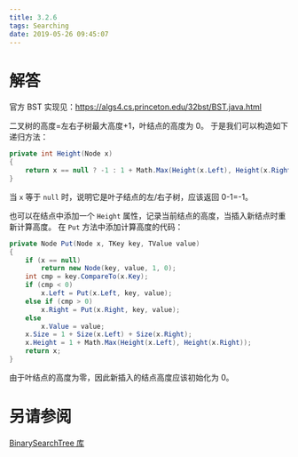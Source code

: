 ```yaml
---
title: 3.2.6
tags: Searching
date: 2019-05-26 09:45:07
---
```


# 解答

官方 BST 实现见：https://algs4.cs.princeton.edu/32bst/BST.java.html

二叉树的高度=左右子树最大高度+1，叶结点的高度为 0。
于是我们可以构造如下递归方法：

```csharp
private int Height(Node x)
{
    return x == null ? -1 : 1 + Math.Max(Height(x.Left), Height(x.Right));
}
```

当 `x` 等于 `null` 时，说明它是叶子结点的左/右子树，应该返回 0-1=-1。

也可以在结点中添加一个 `Height` 属性，记录当前结点的高度，当插入新结点时重新计算高度。
在 `Put` 方法中添加计算高度的代码：

```csharp
private Node Put(Node x, TKey key, TValue value)
{
    if (x == null)
        return new Node(key, value, 1, 0);
    int cmp = key.CompareTo(x.Key);
    if (cmp < 0)
        x.Left = Put(x.Left, key, value);
    else if (cmp > 0)
        x.Right = Put(x.Right, key, value);
    else
        x.Value = value;
    x.Size = 1 + Size(x.Left) + Size(x.Right);
    x.Height = 1 + Math.Max(Height(x.Left), Height(x.Right));
    return x;
}
```

由于叶结点的高度为零，因此新插入的结点高度应该初始化为 0。

# 另请参阅

[BinarySearchTree 库](https://alg4.ikesnowy.com/docs/api/BinarySearchTree.html)